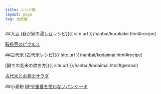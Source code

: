 ```yaml
---
title: レシピ集
layout: page
tag: 自然農
---
```


##大豆
[我が家の浸し豆レシピ]({{ site.url }}/hanbai/kurakake.html#recipe)

[鞍掛豆のピクルス](http://kobapan.com/blog/2015/06/21/pickles.html)

##古代米
[古代米レシピ]({{ site.url }}/hanbai/kodaimai.html#recipe)

[鍋での玄米の炊き方]({{ site.url }}/hanbai/kodaimai.html#genmai)

[古代米とお豆のサラダ](https://kobapan.com/blog/2020/03/30/salad.html)



##小麦粉
[BPや重曹を使わないパンケーキ](http://kobapan.com/blog/2013/04/11/morning.html)

